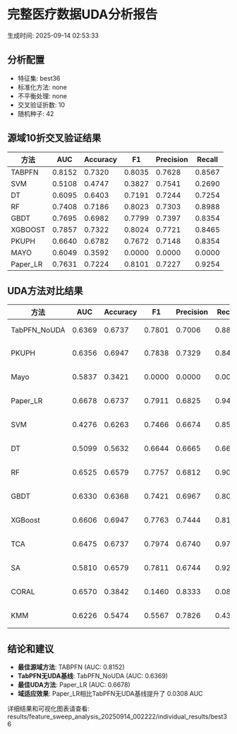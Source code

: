# 完整医疗数据UDA分析报告

生成时间: 2025-09-14 02:53:33

## 分析配置

- 特征集: best36
- 标准化方法: none
- 不平衡处理: none
- 交叉验证折数: 10
- 随机种子: 42

## 源域10折交叉验证结果

| 方法 | AUC | Accuracy | F1 | Precision | Recall |
|------|-----|----------|----|-----------| -------|
| TABPFN | 0.8152 | 0.7320 | 0.8035 | 0.7628 | 0.8567 |
| SVM | 0.5108 | 0.4747 | 0.3827 | 0.7541 | 0.2690 |
| DT | 0.6095 | 0.6403 | 0.7191 | 0.7244 | 0.7254 |
| RF | 0.7408 | 0.7186 | 0.8023 | 0.7303 | 0.8988 |
| GBDT | 0.7695 | 0.6982 | 0.7799 | 0.7397 | 0.8354 |
| XGBOOST | 0.7857 | 0.7322 | 0.8024 | 0.7721 | 0.8465 |
| PKUPH | 0.6640 | 0.6782 | 0.7672 | 0.7148 | 0.8354 |
| MAYO | 0.6049 | 0.3592 | 0.0000 | 0.0000 | 0.0000 |
| Paper_LR | 0.7631 | 0.7224 | 0.8101 | 0.7227 | 0.9254 |

## UDA方法对比结果

| 方法 | AUC | Accuracy | F1 | Precision | Recall | 类型 |
|------|-----|----------|----|-----------| -------|------|
| TabPFN_NoUDA | 0.6369 | 0.6737 | 0.7801 | 0.7006 | 0.8800 | TabPFN基线 |
| PKUPH | 0.6356 | 0.6947 | 0.7838 | 0.7329 | 0.8474 | 传统基线 |
| Mayo | 0.5837 | 0.3421 | 0.0000 | 0.0000 | 0.0000 | 传统基线 |
| Paper_LR | 0.6678 | 0.6737 | 0.7911 | 0.6825 | 0.9429 | 传统基线 |
| SVM | 0.4276 | 0.6263 | 0.7466 | 0.6674 | 0.8558 | 机器学习基线 |
| DT | 0.5099 | 0.5632 | 0.6644 | 0.6665 | 0.6699 | 机器学习基线 |
| RF | 0.6525 | 0.6579 | 0.7757 | 0.6812 | 0.9032 | 机器学习基线 |
| GBDT | 0.6330 | 0.6368 | 0.7421 | 0.6967 | 0.8000 | 机器学习基线 |
| XGBoost | 0.6606 | 0.6947 | 0.7763 | 0.7444 | 0.8147 | 机器学习基线 |
| TCA | 0.6475 | 0.6737 | 0.7974 | 0.6740 | 0.9760 | UDA方法 |
| SA | 0.5810 | 0.6579 | 0.7811 | 0.6744 | 0.9280 | UDA方法 |
| CORAL | 0.6570 | 0.3842 | 0.1460 | 0.8333 | 0.0800 | UDA方法 |
| KMM | 0.6226 | 0.5474 | 0.5567 | 0.7826 | 0.4320 | UDA方法 |

## 结论和建议

- **最佳源域方法**: TABPFN (AUC: 0.8152)
- **TabPFN无UDA基线**: TabPFN_NoUDA (AUC: 0.6369)
- **最佳UDA方法**: Paper_LR (AUC: 0.6678)
- **域适应效果**: Paper_LR相比TabPFN无UDA基线提升了 0.0308 AUC

详细结果和可视化图表请查看: results/feature_sweep_analysis_20250914_002222/individual_results/best36